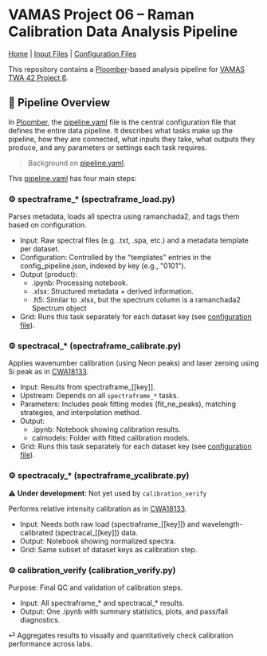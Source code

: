 # VAMAS Project 06 – Raman Calibration Data Analysis Pipeline

[Home](README.md) | [Input Files](README_input.md) | [Configuration Files](README_config.md) 

This repository contains a [Ploomber](https://ploomber.io/)-based analysis pipeline for [VAMAS TWA 42 Project 6](https://www.vamas.org/twa42/documents/2024_vamas_twa42_p6_raman_calibration.pdf).



## 🔄 Pipeline Overview

In [Ploomber](https://ploomber.io/), the [pipeline.yaml](src/pipeline.yaml) file is the central configuration file that defines the entire data pipeline. It describes what tasks make up the pipeline, how they are connected, what inputs they take, what outputs they produce, and any parameters or settings each task requires. 

> Background on [pipeline.yaml](README_ploomber.md##-pipeline.yaml).

This [pipeline.yaml](src/pipeline.yaml) has four main steps:

### ⚙️ spectraframe_* (spectraframe_load.py)


Parses metadata, loads all spectra using ramanchada2, and tags them based on configuration.

- Input: Raw spectral files (e.g. .txt, .spa, etc.) and a metadata template per dataset.
- Configuration: Controlled by the "templates" entries in the config_pipeline.json, indexed by key (e.g., "0101").
- Output (product):
    - .ipynb: Processing notebook.
    - .xlsx: Structured metadata + derived information.
    - .h5: Similar to .xlsx, but the spectrum column is a ramanchada2 Spectrum object
- Grid: Runs this task separately for each dataset key (see [configuration file](README_config.md)).


### ⚙️ spectracal_* (spectraframe_calibrate.py)

Applies wavenumber calibration (using Neon peaks) and laser zeroing using Si peak as in [CWA18133](https://static1.squarespace.com/static/5fabfc06f012f739139f5df2/t/66ebcf55aa76f94840f51f97/1726730081110/cwa18133-1.pdf).

- Input: Results from spectraframe_[[key]].
- Upstream: Depends on all `spectraframe_*` tasks.
- Parameters: Includes peak fitting modes (fit_ne_peaks), matching strategies, and interpolation method.
- Output:
    - .ipynb: Notebook showing calibration results.
    - calmodels: Folder with fitted calibration models.
- Grid: Runs this task separately for each dataset key (see [configuration file](README_config.md)).


### ⚙️ spectracaly_* (spectraframe_ycalibrate.py)

⚠️ **Under development**: Not yet used by `calibration_verify`

Performs relative intensity calibration as in [CWA18133](https://static1.squarespace.com/static/5fabfc06f012f739139f5df2/t/66ebcf55aa76f94840f51f97/1726730081110/cwa18133-1.pdf).

- Input: Needs both raw load (spectraframe_[[key]]) and wavelength-calibrated (spectracal_[[key]]) data.
- Output: Notebook showing normalized spectra.
- Grid: Same subset of dataset keys as calibration step.

### ⚙️ calibration_verify (calibration_verify.py)

Purpose: Final QC and validation of calibration steps.

- Input: All spectraframe_* and spectracal_* results.
- Output: One .ipynb with summary statistics, plots, and pass/fail diagnostics.

⏎ Aggregates results to visually and quantitatively check calibration performance across labs.
